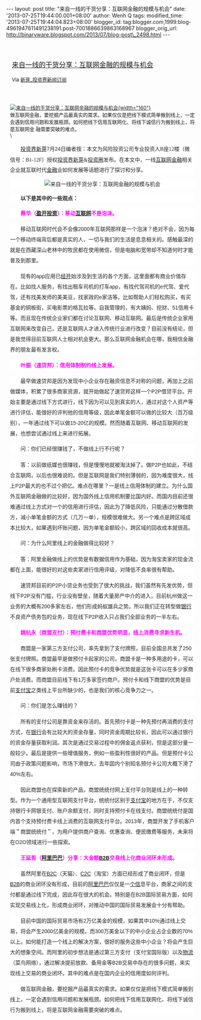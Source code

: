 --- layout: post title: "来自一线的干货分享：互联网金融的规模与机会"
date: '2013-07-25T19:44:00.001+08:00' author: Wenh Q tags:
modified\_time: '2013-07-25T19:44:04.823+08:00' blogger\_id:
tag:blogger.com,1999:blog-4961947611491238191.post-7001886639863168967
blogger\_orig\_url:
http://binaryware.blogspot.com/2013/07/blog-post\_2498.html ---
<div style="margin: 10px; padding: 5px;">

<div style="font-size: 18px;">

[\
来自一线的干货分享：互联网金融的规模与机会](http://news.pedaily.cn/newseed/201307/20130724352009.shtml)

</div>

<div style="font-size: 13px;">

Via [新芽\_投资界新闻订阅](http://www.pedaily.cn/)

</div>

</div>

<div style="font-size: 13px; padding: 15px 0 10px 10px;">

[![来自一线的干货分享：互联网金融的规模与机会](http://pic.pedaily.cn/201307/20130724@25003.jpg){width="160"}](http://news.pedaily.cn/newseed/201307/20130724352009.shtml)\
做互联网金融，要挖掘产品最真实的需求。如果仅仅是把线下模式简单搬到线上，一定会遇到信用问题和发展瓶颈。如何把线下信用互联网化、将线下诚信行为搬到线上，将是互联网金
融需要突破的难点。\
\
<div
style="background-color: white; color: #252525; font-family: 宋体B8B体, arial; font-size: 14px; line-height: 28px;">

　　[投资界新芽](http://news.pedaily.cn/newseed/)7月24日编者按：<span
style="font-family: 楷体; line-height: 27.99715805053711px;">本文为</span><span
style="font-family: 楷体; line-height: 27.99715805053711px;"><span
style="line-height: 28px;">风险投资公司专业投资人</span>B座12楼（微信号：B1-12F）</span><span
style="font-family: 楷体;">授权[投资界新芽](http://news.pedaily.cn/newseed/)&[投资圈](http://www.pelink.cn/)发布。在</span>本文中，一线<span
style="line-height: 24px;">[互联网](http://news.pedaily.cn/industry/%E4%BA%92%E8%81%94%E7%BD%91/)[金融](http://news.pedaily.cn/industry/%E9%87%91%E8%9E%8D/)相关企业就互联时代[金融](http://news.pedaily.cn/industry/%E9%87%91%E8%9E%8D/)业如何发展等话题进行了探讨和分享。</span>

</div>

<div
style="background-color: white; color: #252525; font-family: 宋体B8B体, arial; font-size: 14px; line-height: 28px; text-align: center;">

<span
style="line-height: 24px;">![来自一线的干货分享：互联网金融的规模与机会](http://pic.pedaily.cn/201307/20130724@25002.jpg)</span>

</div>

<div
style="background-color: white; color: #252525; font-family: 宋体B8B体, arial; font-size: 14px; line-height: 28px;">

<span style="font-weight: bold;"><span
style="line-height: 24px;">　　</span><span
style="line-height: 24px;">以下是其中的一些观点：</span></span>

</div>

<div
style="background-color: white; color: #252525; font-family: 宋体B8B体, arial; font-size: 14px; line-height: 28px;">

　<span
style="color: magenta; font-weight: bold;">　蔡华（[盈开投资](http://zdb.pedaily.cn/company/%E7%9B%88%E5%BC%80%E6%8A%95%E8%B5%84/)）：移动[互联网](http://news.pedaily.cn/industry/%E4%BA%92%E8%81%94%E7%BD%91/)不是泡沫。</span>

</div>

<div
style="background-color: white; color: #252525; font-family: 宋体B8B体, arial; font-size: 14px; line-height: 28px;">

　　移动互联网时代会不会像2000年互联网那样是一个泡沫？绝对不会，因为每一个移动终端背后都是真实的人，一切与我们的生活是息息相关的。感触最深的就是在西藏深山老林中的牧民都在使用微信，但是电脑和宽带却不知道何时才能普及到那里。

</div>

<div
style="background-color: white; color: #252525; font-family: 宋体B8B体, arial; font-size: 14px; line-height: 28px;">

　　现有的app应用已[经开](http://zdb.pedaily.cn/enterprise/%E7%BB%8F%E5%BC%80/)始涉及到生活的各个方面，这里面都有商业价值存在。比如找人服务，有找出租车司机的打车app，有找代驾司机的e代驾、爱代驾，还有找美发师的美美豆，找家政的e家洁等。比如帮助人们轻松购买，有买基金的铜板街，买电影票的格瓦拉等。自我管理的，有大姨妈、挖财、51信用卡等。而且现在传统企业家们都在讨论互联网、移动互联网。最后是传统企业家用互联网来改变自己，还是互联网人才进入传统行业进行改变？目前没有结论，但是我觉得目前互联网人士相对机会更大。那么互联网金融机会在哪，我相信金融界的朋友最有发言权。

</div>

<div
style="background-color: white; color: #252525; font-family: 宋体B8B体, arial; font-size: 14px; line-height: 28px;">

<span
style="color: magenta; font-weight: bold;">　　叶振（速贷邦）：信用体制制约线上发展。</span>

</div>

<div
style="background-color: white; color: #252525; font-family: 宋体B8B体, arial; font-size: 14px; line-height: 28px;">

　　最早做速贷邦是因为发现中小企业存在融资信息不对称的问题，再加上之前做媒体，积累了很多商家资源，就开始做起了速贷邦这样一个P2P借贷平台。开始主要是通过线下方式进行，线下因为可以见到真实的人，通过对这个人资产等进行评估，能很好的评判他的信用等级，因此单笔金额可以做的比较大（百万级别），一年通过线下可以做15-20亿的规模。然而随着互联网、移动互联网的发展，也想尝试通过线上来进行拓展。

</div>

<div
style="background-color: white; color: #252525; font-family: 宋体B8B体, arial; font-size: 14px; line-height: 28px;">

<span
style="font-family: 楷体;">　　问：你们已经很赚钱了，不做线上行不行呢？</span>

</div>

<div
style="background-color: white; color: #252525; font-family: 宋体B8B体, arial; font-size: 14px; line-height: 28px;">

　　答：以前做纸媒也很赚钱，但是慢慢地就被淘汰掉了。做P2P也如此，不结合互联网，以后也很难说的。但是互联网是我们特别薄弱的，因为难度很大，线上P2P最大的也不过个把亿。难点在哪里？一是线上信用体制的建立。为什么国外互联网金融做的比较好，因为国外线上信用机制要比国内好。而国内目前还很难通过线上方式对一个的信用进行评估，因此为了降低风险，只能通过分散借款方，减小单笔金额的方式（几万一单），规模很难做大。另一个难点是跨区域成本比较大，如果遇到坏账问题，因为单笔金额较小，跨区域的回收成本就很高。

</div>

<div
style="background-color: white; color: #252525; font-family: 宋体B8B体, arial; font-size: 14px; line-height: 28px;">

<span
style="font-family: 楷体;">　　问：为什么阿里线上的金融做得比较好？</span>

</div>

<div
style="background-color: white; color: #252525; font-family: 宋体B8B体, arial; font-size: 14px; line-height: 28px;">

　　答：阿里金融做线上的优势是有数据信用作为基础，因为淘宝卖家的现金流都在上面，能很好的对这些卖家进行信用评级，对降低不良率很有帮助。

</div>

<div
style="background-color: white; color: #252525; font-family: 宋体B8B体, arial; font-size: 14px; line-height: 28px;">

　　速贷邦目前的P2P小贷业务也受到了很大的挑战，我们虽然有先发优势，但线下P2P没有门槛，行业没有壁垒，随着大量房产中介的进入，目前杭州做这一业务的大概有200多家左右，他们形成蚂蚁雄兵之势。所以我们正在转型做[银行](http://news.pedaily.cn/industry/%E9%93%B6%E8%A1%8C/)不良资产债务包的业务，现在线下P2P收入只占我们全部业务的一半左右。

</div>

<div
style="background-color: white; color: #252525; font-family: 宋体B8B体, arial; font-size: 14px; line-height: 28px;">

<span
style="color: magenta; font-weight: bold;">　　姚杭永（商盟支付）：预付费卡和商盟优势明显，线上消费寻求新生机。</span>

</div>

<div
style="background-color: white; color: #252525; font-family: 宋体B8B体, arial; font-size: 14px; line-height: 28px;">

　　商盟是一家第三方支付公司，率先拿到了支付牌照，目前全国总共发了250张支付牌照。商盟最早是做预付卡起家的公司，商盟卡是一种多用途的卡，可以在线下很多商家处刷卡消费。因此预付卡的竞争优势就是这张卡可以在多少家商户处消费。而商盟目前线下有1万多家签约商户。预付卡和线下商盟的优势是目前[支付宝](http://zdb.pedaily.cn/Enterprise/%E6%94%AF%E4%BB%98%E5%AE%9D/)之类线上平台所缺少的，也是我们的核心竞争力之一。

</div>

<div
style="background-color: white; color: #252525; font-family: 宋体B8B体, arial; font-size: 14px; line-height: 28px;">

<span style="font-family: 楷体;">　　问：你们是怎么赚钱的？</span>

</div>

<div
style="background-color: white; color: #252525; font-family: 宋体B8B体, arial; font-size: 14px; line-height: 28px;">

　　所有的支付公司是靠资金来存活的。首先预付卡是一种先预付再消费的支付方式，在[银行](http://news.pedaily.cn/industry/%E9%93%B6%E8%A1%8C/)会有比较大的资金存量，同时资金周期比较长，因此可以通过银行的资金存量获取利润。其次是通过交易过程中的佣金返点获利，但是这部分量一般较少。最后是提供一些增值服务，例如一些盈利性很好的产品。但是预付卡公司由于政策问题影响，市场下滑很大，去年囯内个别知名预付卡公司大概下滑了40%左右。

</div>

<div
style="background-color: white; color: #252525; font-family: 宋体B8B体, arial; font-size: 14px; line-height: 28px;">

　　因此商盟也在探索新的产品，商盟统统付网上支付平台则是线上的一种转型。作为一个通用型互联网支付平台，统统付区别于[支付宝](http://zdb.pedaily.cn/Enterprise/%E6%94%AF%E4%BB%98%E5%AE%9D/)的地方在于，不仅支持银行卡网银支付、账户余额支付，同时支持预付卡在线支付。商盟统统付是国内首个支持预付费卡线上消费的互联网支付平台。2013年，商盟开发了手机客户端＂商盟统统付＂，为用户提供商户查询、优惠查询、便民缴费等服务，未来将在O2O领域进行一些探索。

</div>

<div
style="background-color: white; color: #252525; font-family: 宋体B8B体, arial; font-size: 14px; line-height: 28px;">

<span
style="color: magenta; font-weight: bold;">　　王延哲（[阿里巴巴](http://zdb.pedaily.cn/Enterprise/%E9%98%BF%E9%87%8C%E5%B7%B4%E5%B7%B4/)）分享：大金额[B2B](http://news.pedaily.cn/industry/B2B/)交易线上化商业闭环未形成。</span>

</div>

<div
style="background-color: white; color: #252525; font-family: 宋体B8B体, arial; font-size: 14px; line-height: 28px;">

　　虽然阿里在[B2C](http://news.pedaily.cn/industry/B2C/)（天猫）、[C2C](http://news.pedaily.cn/industry/C2C/)（淘宝）方面已经形成了商业闭环，但是[B2B](http://news.pedaily.cn/industry/B2B/)的商业闭环没有形成，目前的[阿里巴巴](http://zdb.pedaily.cn/Enterprise/%E9%98%BF%E9%87%8C%E5%B7%B4%E5%B7%B4/)仅仅是一[个信](http://zdb.pedaily.cn/Enterprise/%E4%B8%AA%E4%BF%A1/)息平台，商家之间的支付都是通过线下完成，因此存在很大的机会。特别是在B2B国际贸易方面，如何实现交易线上化，形成商业闭环，对推动中国的国际贸易发展会十分有帮助。

</div>

<div
style="background-color: white; color: #252525; font-family: 宋体B8B体, arial; font-size: 14px; line-height: 28px;">

　　目前中国的国际贸易市场有2万亿美金的规模，如果其中10%通过线上交易，将会产生2000亿美金的规模。而300万美金以下的中小企业占企业数的70%以上。如何能打造一个线上的解决方案，很好的服务这些中小企业？将会产生巨大的想象空间。而阿里的初步想法是通过第三方支付（支付宝国际版）以及[物流](http://news.pedaily.cn/industry/%E7%89%A9%E6%B5%81/)（菜鸟网络），通过解决提前放款、备用金等B2B交易中存在的很多问题，来实现线上交易的商业闭环。其中的难点是在国内企业的信用度如何评判。

</div>

<div
style="background-color: white; color: #252525; font-family: 宋体B8B体, arial; font-size: 14px; line-height: 28px;">

　　做互联网金融，要挖掘产品最真实的需求。如果仅仅是把线下模式简单搬到线上，一定会遇到信用问题和发展瓶颈。如何把线下信用互联网化、将线下诚信行为搬到线上，将是互联网金融需要突破的难点。

</div>

</div>
